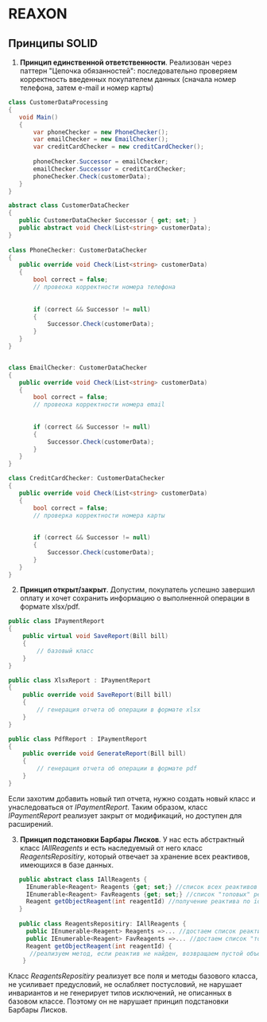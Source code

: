 # REAXON
## Принципы SOLID
1. **Принцип единственной ответственности**. Реализован через паттерн "Цепочка обязанностей": последовательно проверяем корректность введенных покупателем данных 
(сначала номер телефона, затем e-mail и номер карты)
 ```C#
class CustomerDataProcessing
{
    void Main()
    {
        var phoneChecker = new PhoneChecker();
        var emailChecker = new EmailChecker();
        var creditCardChecker = new creditCardChecker();
        
        phoneChecker.Successor = emailChecker;
        emailChecker.Successor = creditCardChecker;
        phoneChecker.Check(customerData);
    }
}

abstract class CustomerDataChecker
{
    public CustomerDataChecker Successor { get; set; }
    public abstract void Check(List<string> customerData);
}
    
class PhoneChecker: CustomerDataChecker
{
    public override void Check(List<string> customerData)
    {
        bool correct = false;
        // провеока корректности номера телефона
         
        
        if (correct && Successor != null)
        {
            Successor.Check(customerData);
        }
    }
}


class EmailChecker: CustomerDataChecker
{
    public override void Check(List<string> customerData)
    {
        bool correct = false;
        // провеока корректности номера email
         
        
        if (correct && Successor != null)
        {
            Successor.Check(customerData);
        }
    }
}

class CreditCardChecker: CustomerDataChecker
{
    public override void Check(List<string> customerData)
    {
        bool correct = false;
        // проверка корректности номера карты
         
        
        if (correct && Successor != null)
        {
            Successor.Check(customerData);
        }
    }
}

   ```
2. **Принцип открыт/закрыт**. Допустим, покупатель успешно завершил оплату и хочет сохранить информацию о выполненной операции в формате xlsx/pdf.
```C#
public class IPaymentReport
{
    public virtual void SaveReport(Bill bill)
    {
        // базовый класс
    }
}

public class XlsxReport : IPaymentReport
{
    public override void SaveReport(Bill bill)
    {
        // генерация отчета об операции в формате xlsx
    }
}

public class PdfReport : IPaymentReport
{
    public override void GenerateReport(Bill bill)
    {
        // генерация отчета об операции в формате pdf
    }
}
   ```
   Если захотим добавить новый тип отчета, нужно создать новый класс и унаследоваться от *IPaymentReport*. Таким образом, класс *IPaymentReport* реализует
   закрыт от модификаций, но доступен для расширений.
 
 3. **Принцип подстановки Барбары Лисков**. У нас есть абстрактный класс *IAllReagents* и есть наследуемый от него класс *ReagentsRepositiry*, который отвечает за 
 хранение всех реактивов, имеющихся в базе данных.
 ```C#
    public abstract class IAllReagents {
      IEnumerable<Reagent> Reagents {get; set;} //список всех реактивов
      IEnumerable<Reagent> FavReagents {get; set;} //список "топовых" реактивов, которые будут отображаться
      Reagent getObjectReagent(int reagentId) //получение реактива по id
    }
    
    public class ReagentsRepositiry: IAllReagents {
      public IEnumerable<Reagent> Reagents =>... //достаем список реактивов из базы данных 
      public IEnumerable<Reagent> FavReagents =>... //достаем список "топовых" реактивов 
      Reagent getObjectReagent(int reagentId) {
       //реализуем метод, если реактив не найден, возвращаем пустой объект класса Reagent
     }
   ```
   Класс *ReagentsRepositiry* реализует все поля и методы базового класса, не усиливает предусловий, не ослабляет постусловий, не нарушает инвариантов и не 
   генерирует типов исключений, не описанных в базовом классе. Поэтому он не нарушает принцип подстановки Барбары Лисков.
